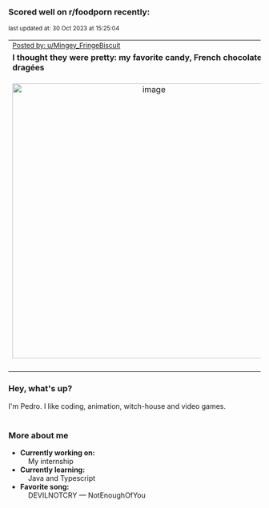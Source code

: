 ### Scored well on r/foodporn recently:

<p align="left"><sub>last updated at: 30 Oct 2023 at 15:25:04</sub></p>

|   |
| --- |
| <sub>[Posted by: u/Mingey_FringeBiscuit][source]</sub> |
| **I thought they were pretty: my favorite candy, French chocolate dragées** | 
|<p align="center"> <img alt="image" src="https://i.redd.it/s1u40ho1ykwb1.jpg" width="550" /> </p>|
|   |

### Hey, what's up?

I'm Pedro. I like coding, animation, witch-house and video games.<br><br>

### More about me
- **Currently working on:**  
&nbsp;&nbsp;&nbsp;&nbsp;My internship
- **Currently learning:**  
&nbsp;&nbsp;&nbsp;&nbsp;Java and Typescript
- **Favorite song:**  
&nbsp;&nbsp;&nbsp;&nbsp;DEVILNOTCRY — NotEnoughOfYou<br><br>

  



  
  
  
[linkedin]: https://linkedin.com/in/pedro-h-r-gomes-8a487b14a/
[gmail]: mailto:pilique11@gmail.com
[source]: https://reddit.com/r/FoodPorn/comments/17h1far/i_thought_they_were_pretty_my_favorite_candy/
[redditAPI]: https://www.reddit.com/dev/api/